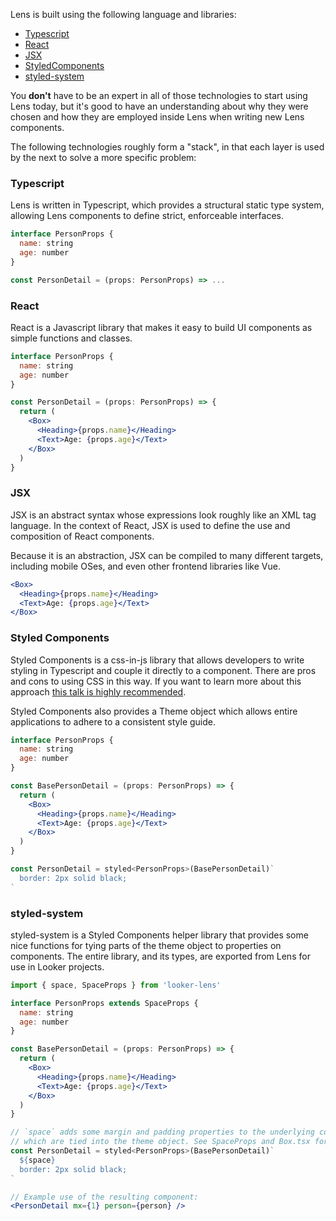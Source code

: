 
Lens is built using the following language and libraries:

* [Typescript](https://www.typescriptlang.org/)
* [React](https://reactjs.org/)
* [JSX](https://reactjs.org/docs/introducing-jsx.html)
* [StyledComponents](https://www.styled-components.com/)
* [styled-system](https://github.com/jxnblk/styled-system)

You **don't** have to be an expert in all of those technologies to start using Lens today, but it's good to have an understanding about why they were chosen and how they are employed inside Lens when writing new Lens components.

The following technologies roughly form a "stack", in that each layer is used by the next to solve a more specific problem:

### Typescript

Lens is written in Typescript, which provides a structural static type system, allowing Lens components to define strict, enforceable interfaces.

```jsx static
interface PersonProps {
  name: string
  age: number
}

const PersonDetail = (props: PersonProps) => ...
```

### React

React is a Javascript library that makes it easy to build UI components as simple functions and classes.

```jsx static
interface PersonProps {
  name: string
  age: number
}

const PersonDetail = (props: PersonProps) => {
  return (
    <Box>
      <Heading>{props.name}</Heading>
      <Text>Age: {props.age}</Text>
    </Box>
  )
}
```

### JSX

JSX is an abstract syntax whose expressions look roughly like an XML tag language. In the context of React, JSX is used to define the use and composition of React components.

Because it is an abstraction, JSX can be compiled to many different targets, including mobile OSes, and even other frontend libraries like Vue.

```jsx static
<Box>
  <Heading>{props.name}</Heading>
  <Text>Age: {props.age}</Text>
</Box>
```

### Styled Components

Styled Components is a css-in-js library that allows developers to write styling in Typescript and couple it directly to a component. There are pros and cons to using CSS in this way. If you want to learn more about this approach [this talk is highly recommended](https://speakerdeck.com/vjeux/react-css-in-js).

Styled Components also provides a Theme object which allows entire applications to adhere to a consistent style guide.

```jsx static
interface PersonProps {
  name: string
  age: number
}

const BasePersonDetail = (props: PersonProps) => {
  return (
    <Box>
      <Heading>{props.name}</Heading>
      <Text>Age: {props.age}</Text>
    </Box>
  )
}

const PersonDetail = styled<PersonProps>(BasePersonDetail)`
  border: 2px solid black;
`
```

### styled-system

styled-system is a Styled Components helper library that provides some nice functions for tying parts of the theme object to properties on components. The entire library, and its types, are exported from Lens for use in Looker projects.

```jsx static
import { space, SpaceProps } from 'looker-lens'

interface PersonProps extends SpaceProps {
  name: string
  age: number
}

const BasePersonDetail = (props: PersonProps) => {
  return (
    <Box>
      <Heading>{props.name}</Heading>
      <Text>Age: {props.age}</Text>
    </Box>
  )
}

// `space` adds some margin and padding properties to the underlying component
// which are tied into the theme object. See SpaceProps and Box.tsx for good examples.
const PersonDetail = styled<PersonProps>(BasePersonDetail)`
  ${space}
  border: 2px solid black;
`

// Example use of the resulting component:
<PersonDetail mx={1} person={person} />
```
